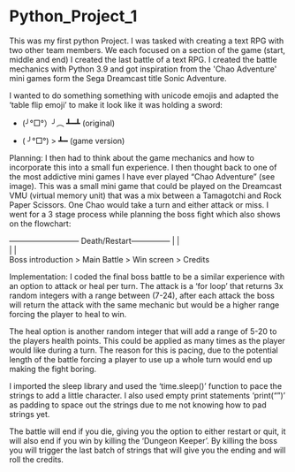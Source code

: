 # Python_Project_1
This was my first python Project. I was tasked with creating a text RPG with two other team members. We each focused on a section of the game (start, middle and end) I created the last battle of a text RPG. I created the battle mechanics with Python 3.9 and got inspiration from the 'Chao Adventure' mini games form the Sega Dreamcast title Sonic Adventure.

I wanted to do something something with unicode emojis and adapted the ‘table flip emoji’ to make it look like it was holding a sword:

* (╯°□°）╯︵  ┻━┻ (original)

*  ( ╯°□°) > ┻━    (game version)

Planning:
I then had to think about the game mechanics and how to incorporate this into a small fun experience.
I then thought back to one of the most addictive mini games I have ever played “Chao Adventure” (see image). This was a small mini game that could be played on the Dreamcast VMU (virtual memory unit) that was a mix between a Tamagotchi and Rock Paper Scissors. One Chao would take a turn and either attack or miss. I went for a 3 stage process while planning the boss fight which also shows on the flowchart:

  ————————— Death/Restart—————
 |                      |                     
 |                      |                    
 Boss introduction > Main Battle > Win screen > Credits

Implementation:
I coded the final boss battle to be a similar experience with an option to attack or heal per turn. The attack is a ‘for loop’ that returns 3x random integers with a range between (7-24),  after each attack the boss will return the attack with the same mechanic but would be a higher range forcing the player to heal to win. 

The heal option is another random integer that will add a range of 5-20 to the players health points. This could be applied as many times as the player would like during a turn. The reason for this is pacing, due to the potential length of the battle forcing a player to use up a whole turn would end up making the fight boring. 

I imported the sleep library and used the ‘time.sleep()’ function to pace the strings to add a little character. I also used empty print statements ‘print(“”)’ as padding to space out the strings due to me not knowing how to pad strings yet. 

The battle will end if you die, giving you the option to either restart or quit, it will also end if you win by killing the ‘Dungeon Keeper’. By killing the boss you will trigger the last batch of strings that will give you the ending and will roll the credits. 
